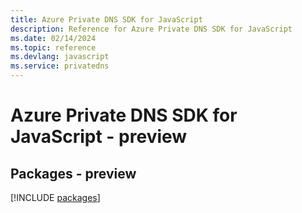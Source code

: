 ```yaml
---
title: Azure Private DNS SDK for JavaScript
description: Reference for Azure Private DNS SDK for JavaScript
ms.date: 02/14/2024
ms.topic: reference
ms.devlang: javascript
ms.service: privatedns
---
```

# Azure Private DNS SDK for JavaScript - preview
## Packages - preview
[!INCLUDE [packages](private-dns-index.md)]